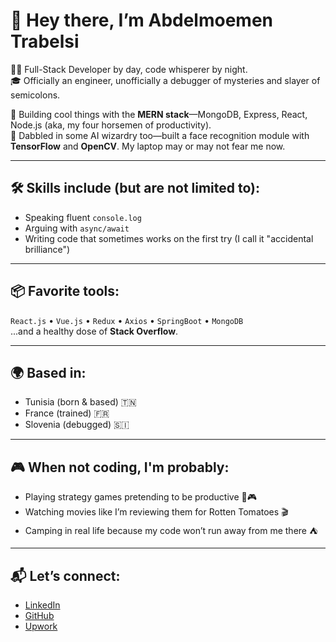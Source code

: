# 👋 Hey there, I’m Abdelmoemen Trabelsi

🧑‍💻 Full-Stack Developer by day, code whisperer by night.  
🎓 Officially an engineer, unofficially a debugger of mysteries and slayer of semicolons.

🚀 Building cool things with the **MERN stack**—MongoDB, Express, React, Node.js (aka, my four horsemen of productivity).  
🤖 Dabbled in some AI wizardry too—built a face recognition module with **TensorFlow** and **OpenCV**. My laptop may or may not fear me now.

---

## 🛠️ Skills include (but are not limited to):

- Speaking fluent `console.log`
- Arguing with `async/await`
- Writing code that sometimes works on the first try (I call it "accidental brilliance")

---

## 📦 Favorite tools:
`React.js` • `Vue.js` • `Redux` • `Axios` • `SpringBoot` • `MongoDB`  
...and a healthy dose of **Stack Overflow**.

---

## 🌍 Based in:
- Tunisia (born & based) 🇹🇳  
- France (trained) 🇫🇷  
- Slovenia (debugged) 🇸🇮  

---

## 🎮 When not coding, I'm probably:
- Playing strategy games pretending to be productive 🧠🎮  
- Watching movies like I’m reviewing them for Rotten Tomatoes 🎬  
- Camping in real life because my code won’t run away from me there ⛺  

---

## 📬 Let’s connect:
- [LinkedIn](https://linkedin.com/in/abdelmoementrabelsi-developpeur-web)  
- [GitHub](https://github.com/moementrabelsi)
- [Upwork](https://www.upwork.com/freelancers/~019132d3f12f0e7de4?mp_source=share)

